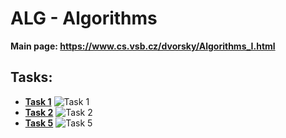 # ALG - Algorithms

**Main page: https://www.cs.vsb.cz/dvorsky/Algorithms_I.html**

## Tasks:
* **[Task 1](https://github.com/patrick11514/VSB/tree/main/ALG/C1)**
![Task 1](https://upload.patrick115.eu/screenshot/kelvin_ALG_c1.png)
* **[Task 2](https://github.com/patrick11514/VSB/tree/main/ALG/C2)**
![Task 2](https://upload.patrick115.eu/screenshot/kelvin_ALG_c2.png)
* **[Task 5](https://github.com/patrick11514/VSB/tree/main/ALG/C5)**
![Task 5](https://upload.patrick115.eu/.storage/kelvin_ALG_c5.png)